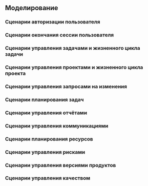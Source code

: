 ## Моделирование

### Сценарии авторизации пользователя
### Сценарии окончания сессии пользователя
### Сценарии управления задачами и жизненного цикла задачи
### Сценарии управления проектами и жизненного цикла проекта
### Сценарии управления запросами на изменения
### Сценарии планирования задач
### Сценарии управления отчётами
### Сценарии управления коммуникациями
### Сценарии планирования ресурсов
### Сценарии управления рисками
### Сценарии управления версиями продуктов
### Сценарии управления качеством
